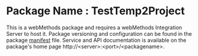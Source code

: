 # Package Name : TestTemp2Project
This is a webMethods package and requires a webMethods Integration Server to host it. Package versioning and configuration can be found in the package [manifest](./TestTemp2Project/manifest.v3) file. Service and API documentation is available on the package's home page http://&lt;server&gt;:&lt;port&gt;/&lt;packagename>.